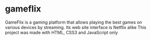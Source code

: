 # gameflix
GameFlix is a gaming platform that allows playing the best games on various devices by streaming. Its web site interface is Netflix alike
This project was made with HTML, CSS3 and JavaScript only

